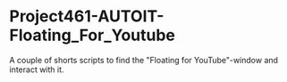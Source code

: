 # Project461-AUTOIT-Floating_For_Youtube
A couple of shorts scripts to find the "Floating for YouTube"-window and interact with it.
